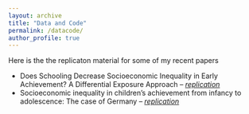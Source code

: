 ```yaml
---
layout: archive
title: "Data and Code"
permalink: /datacode/
author_profile: true
---
```


Here is the the replicaton material for some of my recent papers

- Does Schooling Decrease Socioeconomic Inequality in Early Achievement? A Differential Exposure Approach – [_replication_](https://github.com/gpassaretta/2021_Passaretta_Skopek_DEA)
- Socioeconomic inequality in children’s achievement from infancy to adolescence: The case of Germany – [_replication_](https://github.com/gpassaretta/2020_Skopek_Passaretta_SES_evolution)
